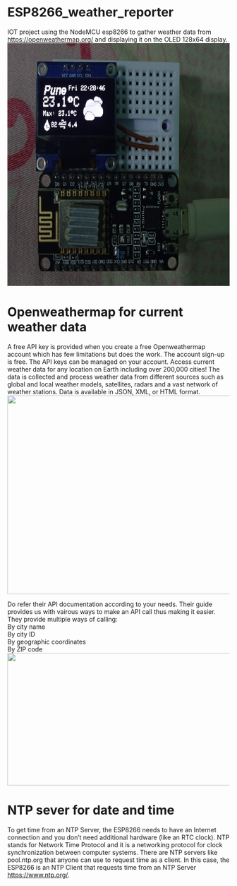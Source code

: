 # ESP8266_weather_reporter
IOT project using the NodeMCU esp8266 to gather weather data from https://openweathermap.org/ and displaying it on the OLED 128x64 display.\
<img src="others/1625137278004.jpg" width="700" height="550" align="centre">

# Openweathermap for current weather data
A free API key is provided when you create a free Openweathermap account which has few limitations but does the work. The account sign-up is free. The API keys can be managed on your account.
Access current weather data for any location on Earth including over 200,000 cities! The data is collected and process weather data from different sources such as global and local weather models, satellites, radars and a vast network of weather stations. Data is available in JSON, XML, or HTML format.\
<img src="https://www.survivingwithandroid.com/wp-content/uploads/2013/05/openweathermap_api_key.png" width="800" height="450" align="center">

Do refer their API documentation according to your needs. Their guide provides us with vairous ways to make an API call thus making it easier.\
They provide multiple ways of calling:\
  By city name\
  By city ID\
  By geographic coordinates\
  By ZIP code\
<img src="https://d33v4339jhl8k0.cloudfront.net/docs/assets/5eeb6c752c7d3a10cba92698/images/600061392e764327f87bea30/file-Asz7prsANO.png" width="700" height="300" align="center">

# NTP sever for date and time
To get time from an NTP Server, the ESP8266 needs to have an Internet connection and you don’t need additional hardware (like an RTC clock). NTP stands for Network Time Protocol and it is a networking protocol for clock synchronization between computer systems. There are NTP servers like pool.ntp.org that anyone can use to request time as a client. In this case, the ESP8266 is an NTP Client that requests time from an NTP Server https://www.ntp.org/.
